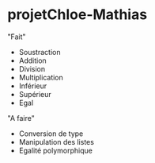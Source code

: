 # projetChloe-Mathias

"Fait"

- Soustraction
- Addition
- Division
- Multiplication
- Inférieur
- Supérieur
- Egal

"A faire"

- Conversion de type
- Manipulation des listes
- Egalité polymorphique


